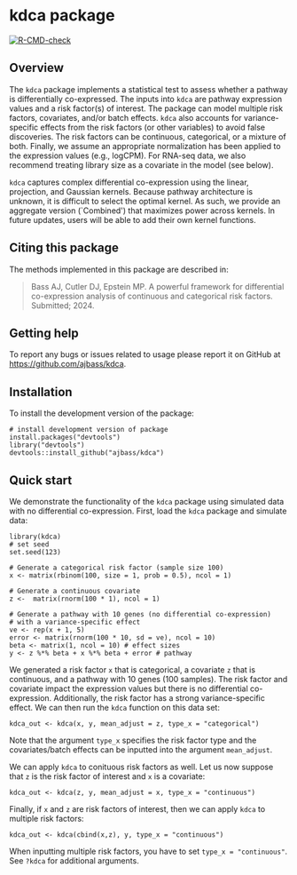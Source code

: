 # kdca package

<!-- badges: start -->

[![R-CMD-check](https://github.com/ajbass/kdca/actions/workflows/R-CMD-CHECK.yml/badge.svg)](https://github.com/ajbass/kdca/actions/workflows/R-CMD-CHECK.yml)

<!---[![CRAN_Status_Badge](https://www.r-pkg.org/badges/version/kdca)](https://cran.r-project.org/package=kdca)--->
<!-- badges: end -->

## Overview

The `kdca` package implements a statistical test to assess whether a pathway is differentially co-expressed. The inputs into `kdca` are pathway expression values and a risk factor(s) of interest. The package can model multiple risk factors, covariates, and/or batch effects. `kdca` also accounts for variance-specific effects from the risk factors (or other variables) to avoid false discoveries. The risk factors can be continuous, categorical, or a mixture of both. Finally, we assume an appropriate normalization has been applied to the expression values (e.g., logCPM). For RNA-seq data, we also recommend treating library size as a covariate in the model (see below).

`kdca`  captures complex differential co-expression using the linear, projection, and Gaussian kernels. Because pathway architecture is unknown, it is difficult to select the optimal kernel.  As such, we provide an aggregate version (`Combined') that maximizes power across kernels. In future updates, users will be able to add their own kernel functions. 

## Citing this package 

The methods implemented in this package are described in:

> Bass AJ, Cutler DJ, Epstein MP. A powerful framework for differential co-expression analysis of continuous and categorical risk factors. Submitted; 2024.

## Getting help

To report any bugs or issues related to usage please report it on GitHub at https://github.com/ajbass/kdca.

## Installation

To install the development version of the package:

```{r, eval = FALSE}
# install development version of package
install.packages("devtools")
library("devtools")
devtools::install_github("ajbass/kdca")
```

## Quick start

We demonstrate the functionality of the `kdca` package using simulated data with no differential co-expression. First, load the `kdca` package and simulate data:

```{r}
library(kdca)
# set seed
set.seed(123)

# Generate a categorical risk factor (sample size 100)
x <- matrix(rbinom(100, size = 1, prob = 0.5), ncol = 1)

# Generate a continuous covariate
z <-  matrix(rnorm(100 * 1), ncol = 1)

# Generate a pathway with 10 genes (no differential co-expression)
# with a variance-specific effect
ve <- rep(x + 1, 5)
error <- matrix(rnorm(100 * 10, sd = ve), ncol = 10)
beta <- matrix(1, ncol = 10) # effect sizes
y <- z %*% beta + x %*% beta + error # pathway
```

We generated a risk factor `x` that is categorical, a covariate `z` that is continuous, and a pathway with 10 genes (100 samples). The risk factor and covariate impact the expression values but there is no differential co-expression. Additionally, the risk factor has a strong variance-specific effect. We can then run the `kdca` function on this data set:

```{r, eval = F}
kdca_out <- kdca(x, y, mean_adjust = z, type_x = "categorical")
```

Note that the argument `type_x` specifies the risk factor type and the covariates/batch effects can be inputted into the argument `mean_adjust`.

We can apply `kdca` to conituous risk factors as well. Let us now suppose that `z` is the risk factor of interest and `x` is a covariate:

```{r, eval = F}
kdca_out <- kdca(z, y, mean_adjust = x, type_x = "continuous")
```
Finally, if `x` and `z` are risk factors of interest, then we can apply `kdca` to multiple risk factors:

```{r, eval = F}
kdca_out <- kdca(cbind(x,z), y, type_x = "continuous")
```

When inputting multiple risk factors, you have to set `type_x = "continuous"`. See `?kdca` for additional arguments.
